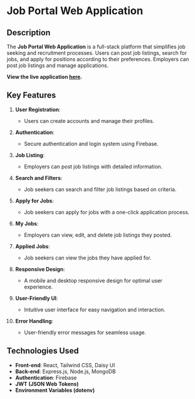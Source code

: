 # Job Portal Web Application


## Description

The **Job Portal Web Application** is a full-stack platform that simplifies job seeking and recruitment processes. Users can post job listings, search for jobs, and apply for positions according to their preferences. Employers can post job listings and manage applications.

**View the live application [here](https://jobfinderbd.netlify.app/).**

## Key Features

1. **User Registration**:
   - Users can create accounts and manage their profiles.

2. **Authentication**:
   - Secure authentication and login system using Firebase.

3. **Job Listing**:
   - Employers can post job listings with detailed information.

4. **Search and Filters**:
   - Job seekers can search and filter job listings based on criteria.

5. **Apply for Jobs**:
   - Job seekers can apply for jobs with a one-click application process.

6. **My Jobs**:
   - Employers can view, edit, and delete job listings they posted.

7. **Applied Jobs**:
   - Job seekers can view the jobs they have applied for.

8. **Responsive Design**:
   - A mobile and desktop responsive design for optimal user experience.

9. **User-Friendly UI**:
   - Intuitive user interface for easy navigation and interaction.

10. **Error Handling**:
    - User-friendly error messages for seamless usage.

## Technologies Used

- **Front-end**: React, Tailwind CSS, Daisy UI
- **Back-end**: Express.js, Node.js, MongoDB
- **Authentication**: Firebase
- **JWT (JSON Web Tokens)**
- **Environment Variables (dotenv)**